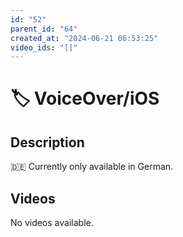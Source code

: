 ```yaml
---
id: "52"
parent_id: "64"
created_at: "2024-06-21 06:53:25"
video_ids: "[]"
---
```


# 🏷️ VoiceOver/iOS

## Description

🇩🇪 Currently only available in German.

## Videos

No videos available.
